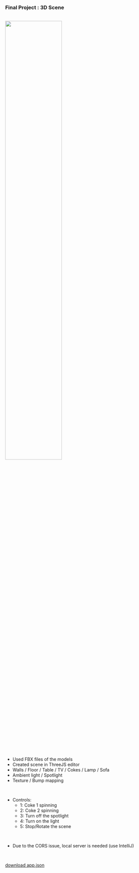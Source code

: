 ### Final Project : 3D Scene

<br>

<img src="https://user-images.githubusercontent.com/53158200/168411951-313580f6-9d52-45f2-bfa7-6df630cee7f0.gif" width="60%" height="60%">

- Used FBX files of the models
- Created scene in ThreeJS editor
- Walls / Floor / Table / TV / Cokes / Lamp / Sofa
- Ambient light / Spotlight
- Texture / Bump mapping

<br>

- Controls:
  - 1: Coke 1 spinning
  - 2: Coke 2 spinning
  - 3: Turn off the spotlight
  - 4: Turn on the light
  - 5: Stop/Rotate the scene

<br>

- Due to the CORS issue, local server is needed (use IntelliJ)

<br>

[download app.json](https://drive.google.com/file/d/1y_x1LmB-H_awZpz4-T_C_fUJmaaUb1oY/view?usp=sharing)
